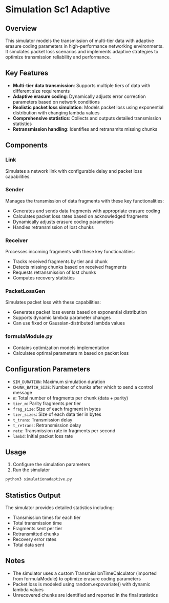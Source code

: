 # Simulation Sc1 Adaptive

## Overview
This simulator models the transmission of multi-tier data with adaptive erasure coding parameters in high-performance networking environments. It simulates packet loss scenarios and implements adaptive strategies to optimize transmission reliability and performance.

## Key Features
- **Multi-tier data transmission**: Supports multiple tiers of data with different size requirements
- **Adaptive erasure coding**: Dynamically adjusts error correction parameters based on network conditions
- **Realistic packet loss simulation**: Models packet loss using exponential distribution with changing lambda values
- **Comprehensive statistics**: Collects and outputs detailed transmission statistics
- **Retransmission handling**: Identifies and retransmits missing chunks

## Components

### Link
Simulates a network link with configurable delay and packet loss capabilities.

### Sender
Manages the transmission of data fragments with these key functionalities:
- Generates and sends data fragments with appropriate erasure coding
- Calculates packet loss rates based on acknowledged fragments
- Dynamically adjusts erasure coding parameters
- Handles retransmission of lost chunks

### Receiver
Processes incoming fragments with these key functionalities:
- Tracks received fragments by tier and chunk
- Detects missing chunks based on received fragments
- Requests retransmission of lost chunks
- Computes recovery statistics

### PacketLossGen
Simulates packet loss with these capabilities:
- Generates packet loss events based on exponential distribution
- Supports dynamic lambda parameter changes
- Can use fixed or Gaussian-distributed lambda values

### formulaModule.py
- Contains optimization models implementation
- Calculates optimal parameters m based on packet loss

## Configuration Parameters
- `SIM_DURATION`: Maximum simulation duration
- `CHUNK_BATCH_SIZE`: Number of chunks after which to send a control message
- `n`: Total number of fragments per chunk (data + parity)
- `tier_m`: Parity fragments per tier
- `frag_size`: Size of each fragment in bytes
- `tier_sizes`: Size of each data tier in bytes
- `t_trans`: Transmission delay
- `t_retrans`: Retransmission delay
- `rate`: Transmission rate in fragments per second
- `lambd`: Initial packet loss rate

## Usage
1. Configure the simulation parameters
2. Run the simulator

```bash
python3 simulationadaptive.py
```

## Statistics Output
The simulator provides detailed statistics including:
- Transmission times for each tier
- Total transmission time
- Fragments sent per tier
- Retransmitted chunks
- Recovery error rates
- Total data sent


## Notes
- The simulator uses a custom TransmissionTimeCalculator (imported from formulaModule) to optimize erasure coding parameters
- Packet loss is modeled using random.expovariate() with dynamic lambda values
- Unrecovered chunks are identified and reported in the final statistics
